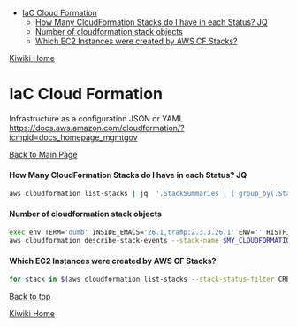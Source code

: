 - [IaC Cloud Formation](#iac-cloud-formation)
  - [How Many CloudFormation Stacks do I have in each Status? JQ](#how-many-cloudformation-stacks-do-i-have-in-each-status-jq)
  - [Number of cloudformation stack objects](#number-of-cloudformation-stack-objects)
  - [Which EC2 Instances were created by AWS CF Stacks?](#which-ec2-instances-were-created-by-aws-cf-stacks)

[Kiwiki Home](/../../)

# IaC Cloud Formation
Infrastructure as a configuration JSON or YAML
https://docs.aws.amazon.com/cloudformation/?icmpid=docs_homepage_mgmtgov

[Back to Main Page](./readme.md)
#### How Many CloudFormation Stacks do I have in each Status? JQ

```bash
aws cloudformation list-stacks | jq  '.StackSummaries | [ group_by(.StackStatus)[] | { "status": .[0].StackStatus, "count": (. | length) }]'
```

#### Number of cloudformation stack objects

```bash
exec env TERM='dumb' INSIDE_EMACS='26.1,tramp:2.3.3.26.1' ENV='' HISTFILE=~/.tramp_history PROMPT_COMMAND='' PS1=\#\$\  PS2='' PS3='' /bin/sh
aws cloudformation describe-stack-events --stack-name $MY_CLOUDFORMATION_STACKNAME | jq lenght
```

#### Which EC2 Instances were created by AWS CF Stacks?

```bash
for stack in $(aws cloudformation list-stacks --stack-status-filter CREATE_COMPLETE UPDATE_COMPLETE | jq -r '.StackSummaries[].StackName'); do aws cloudformation describe-stack-resources --stack-name $stack | jq -r '.StackResources[] | select (.ResourceType=="AWS::EC2::Instance")|.PhysicalResourceId'; done;
```
[Back to top](#)

[Kiwiki Home](./readme.md)
